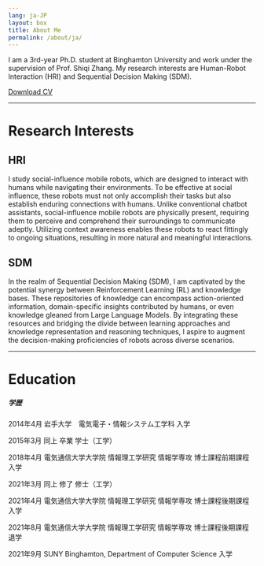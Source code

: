 ```yaml
---
lang: ja-JP
layout: box
title: About Me
permalink: /about/ja/
---
```


I am a 3rd-year Ph.D. student at Binghamton University and work under the supervision of Prof. Shiqi Zhang.
My research interests are Human-Robot Interaction (HRI) and Sequential Decision Making (SDM).

[Download CV](/assets/downloads/CV_Yohei_Hayamizu.pdf)

-------------------

# Research Interests
## HRI
I study social-influence mobile robots, which are designed to interact with humans while navigating their environments. To be effective at social influence, these robots must not only accomplish their tasks but also establish enduring connections with humans. Unlike conventional chatbot assistants, social-influence mobile robots are physically present, requiring them to perceive and comprehend their surroundings to communicate adeptly. Utilizing context awareness enables these robots to react fittingly to ongoing situations, resulting in more natural and meaningful interactions.

## SDM
In the realm of Sequential Decision Making (SDM), I am captivated by the potential synergy between Reinforcement Learning (RL) and knowledge bases. These repositories of knowledge can encompass action-oriented information, domain-specific insights contributed by humans, or even knowledge gleaned from Large Language Models. By integrating these resources and bridging the divide between learning approaches and knowledge representation and reasoning techniques, I aspire to augment the decision-making proficiencies of robots across diverse scenarios.

-------------------

# Education

##### 学歴
2014年4月 岩手大学　電気電子・情報システム工学科 入学

2015年3月 同上 卒業 学士（工学）

2018年4月 電気通信大学大学院 情報理工学研究 情報学専攻 博士課程前期課程 入学

2021年3月 同上 修了 修士（工学）

2021年4月 電気通信大学大学院 情報理工学研究 情報学専攻 博士課程後期課程 入学

2021年8月 電気通信大学大学院 情報理工学研究 情報学専攻 博士課程後期課程 退学

2021年9月 SUNY Binghamton, Department of Computer Science 入学